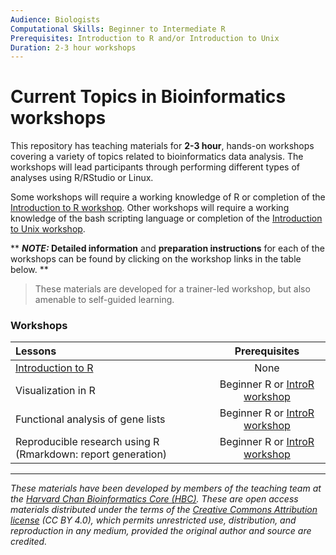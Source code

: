 ```yaml
---
Audience: Biologists
Computational Skills: Beginner to Intermediate R
Prerequisites: Introduction to R and/or Introduction to Unix
Duration: 2-3 hour workshops
---
```



# Current Topics in Bioinformatics workshops

This repository has teaching materials for **2-3 hour**, hands-on workshops covering a variety of topics related to bioinformatics data analysis. The workshops will lead participants through performing different types of analyses using R/RStudio or Linux. 

Some workshops will require a working knowledge of R or completion of the [Introduction to R workshop](https://github.com/hbctraining/Intro-to-R). Other workshops will require a working knowledge of the bash scripting language or completion of the [Introduction to Unix workshop](https://github.com/hbctraining/Intro-to-Unix).

** **_NOTE:_ Detailed information** and **preparation instructions** for each of the workshops can be found by clicking on the workshop links in the table below. **

> These materials are developed for a trainer-led workshop, but also amenable to self-guided learning.

### Workshops

| Lessons        | Prerequisites |
|:---------------|:-------------:|
|[Introduction to R](https://github.com/hbctraining/Training-modules/tree/master/IntroR_ggplot2) | None |
| Visualization in R | Beginner R or [IntroR workshop](https://github.com/hbctraining/Intro-to-R) |
| Functional analysis of gene lists | Beginner R or [IntroR workshop](https://github.com/hbctraining/Intro-to-R) |
| Reproducible research using R (Rmarkdown: report generation) | Beginner R or [IntroR workshop](https://github.com/hbctraining/Intro-to-R) |

***

*These materials have been developed by members of the teaching team at the [Harvard Chan Bioinformatics Core (HBC)](http://bioinformatics.sph.harvard.edu/). These are open access materials distributed under the terms of the [Creative Commons Attribution license](https://creativecommons.org/licenses/by/4.0/) (CC BY 4.0), which permits unrestricted use, distribution, and reproduction in any medium, provided the original author and source are credited.*
